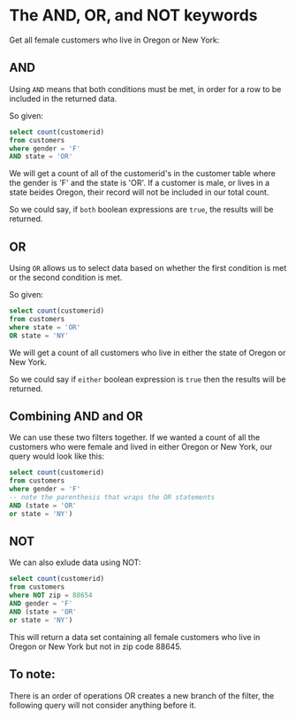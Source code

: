 # The AND, OR, and NOT keywords

Get all female customers who live in Oregon or New York:

## AND

Using `AND` means that both conditions must be met, in order for a row to be included in the returned data.

So given:

```sql
select count(customerid)
from customers
where gender = 'F'
AND state = 'OR'
```

We will get a count of all of the customerid's in the customer table where the gender is 'F' and the state is 'OR'. If a customer is male, or lives in a state beides Oregon, their record will not be included in our total count.

So we could say, if `both` boolean expressions are `true`, the results will be returned.

## OR

Using `OR` allows us to select data based on whether the first condition is met or the second condition is met.

So given:

```sql
select count(customerid)
from customers
where state = 'OR'
OR state = 'NY'
```

We will get a count of all customers who live in either the state of Oregon or New York.

So we could say if `either` boolean expression is `true` then the results will be returned.

## Combining AND and OR

We can use these two filters together. If we wanted a count of all the customers who were female and lived in either Oregon or New York, our query would look like this:

```sql
select count(customerid)
from customers
where gender = 'F'
-- note the parenthesis that wraps the OR statements
AND (state = 'OR'
or state = 'NY')
```

## NOT

We can also exlude data using NOT:

```sql
select count(customerid)
from customers
where NOT zip = 88654
AND gender = 'F'
AND (state = 'OR'
or state = 'NY')
```

This will return a data set containing all female customers who live in Oregon or New York but not in zip code 88645.

## To note:

There is an order of operations
OR creates a new branch of the filter, the following query will not consider anything before it.
